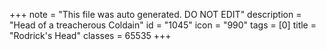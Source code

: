 +++
note = "This file was auto generated. DO NOT EDIT"
description = "Head of a treacherous Coldain"
id = "1045"
icon = "990"
tags = [0]
title = "Rodrick's Head"
classes = 65535
+++
